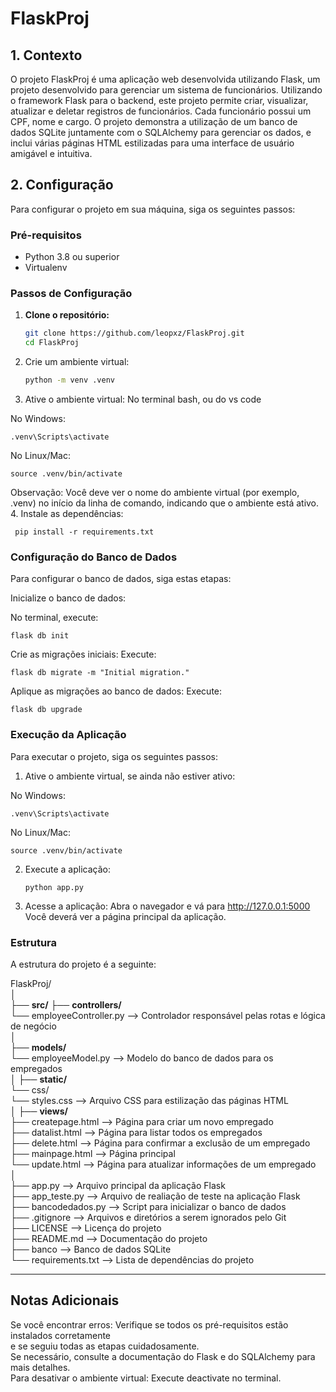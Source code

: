 # FlaskProj

## 1. Contexto

O projeto FlaskProj é uma aplicação web desenvolvida utilizando Flask, um projeto desenvolvido para gerenciar um sistema de funcionários. Utilizando o framework Flask para o backend, este projeto permite criar, visualizar, atualizar e deletar registros de funcionários. Cada funcionário possui um CPF, nome e cargo. O projeto demonstra a utilização de um banco de dados SQLite juntamente com o SQLAlchemy para gerenciar os dados, e inclui várias páginas HTML estilizadas para uma interface de usuário amigável e intuitiva.

## 2. Configuração

Para configurar o projeto em sua máquina, siga os seguintes passos:

### Pré-requisitos

- Python 3.8 ou superior
- Virtualenv

### Passos de Configuração

1. **Clone o repositório:**
   ```bash
   git clone https://github.com/leopxz/FlaskProj.git
   cd FlaskProj

2. Crie um ambiente virtual:
    ```bash
   python -m venv .venv
   
4. Ative o ambiente virtual:
No terminal bash, ou do vs code

No Windows:

    .venv\Scripts\activate

No Linux/Mac:
   
    source .venv/bin/activate

Observação: Você deve ver o nome do ambiente virtual (por exemplo, .venv) no início da linha de comando, indicando que o ambiente está ativo.
4. Instale as dependências:
     
     pip install -r requirements.txt


### Configuração do Banco de Dados

Para configurar o banco de dados, siga estas etapas:

Inicialize o banco de dados:

No terminal, execute:

    flask db init
    
Crie as migrações iniciais:
Execute:
    
    flask db migrate -m "Initial migration."

Aplique as migrações ao banco de dados:
Execute:
    
    flask db upgrade


### Execução da Aplicação

Para executar o projeto, siga os seguintes passos:
1. Ative o ambiente virtual, se ainda não estiver ativo:

No Windows:

    .venv\Scripts\activate

No Linux/Mac:

    source .venv/bin/activate

2. Execute a aplicação:

       python app.py

3. Acesse a aplicação:
Abra o navegador e vá para http://127.0.0.1:5000 Você deverá ver a página principal da aplicação.

### Estrutura
A estrutura do projeto é a seguinte:

FlaskProj/<br>
│<br>
├── **src/**
├── **controllers/**<br>
└── employeeController.py    --> Controlador responsável pelas rotas e lógica de negócio<br>
│<br>
├── **models/**<br>
└── employeeModel.py    --> Modelo do banco de dados para os empregados<br>
│
├── **static/**<br>
└── css/<br>
└── styles.css    --> Arquivo CSS para estilização das páginas HTML<br>
│
├── **views/**<br>
├── createpage.html    --> Página para criar um novo empregado<br>
├── datalist.html    --> Página para listar todos os empregados<br>
├── delete.html    --> Página para confirmar a exclusão de um empregado<br>
├── mainpage.html    --> Página principal<br>
└── update.html    --> Página para atualizar informações de um empregado<br>
│<br>
├── app.py    --> Arquivo principal da aplicação Flask<br>
├── app_teste.py    --> Arquivo de realiação de teste na aplicação Flask<br>
├── bancodedados.py    --> Script para inicializar o banco de dados<br>
├── .gitignore    --> Arquivos e diretórios a serem ignorados pelo Git<br>
├── LICENSE    --> Licença do projeto<br>
├── README.md    --> Documentação do projeto<br>
├── banco    --> Banco de dados SQLite<br>
└── requirements.txt    --> Lista de dependências do projeto<br>

---

## Notas Adicionais
Se você encontrar erros: Verifique se todos os pré-requisitos estão instalados corretamente<br> e se seguiu todas as etapas cuidadosamente.<br> Se necessário, consulte a documentação do Flask e do SQLAlchemy para mais detalhes.<br>
Para desativar o ambiente virtual: Execute deactivate no terminal.
